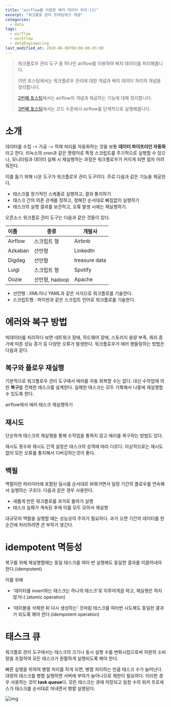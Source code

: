 ```yaml
---
title: "airflow를 이용한 배치 데이터 처리-(1)"
excerpt: "워크플로 관리 프레임워크 개념"
categories:
  - data
tags:
  - airflow
  - workflow
  - dataEngineering
last_modified_at: 2020-06-08T08:06:00-05:00
---
```


> 워크플로우 관리 도구 중 하나인 airflow를 이용하여 배치 데이터를 처리해봅니다. 
>
> 이번 포스팅에서는 워크플로우 관리에 대한 개념과 배치 데이터 처리의 개념을 정리합니다.
>
> [2번째 포스팅](/data/airflow_2)에서는 airflow의 개념과 제공하는 기능에 대해 정리합니다.
>
> [3번째 포스팅](/data/airflow_3)에서는 코드 수준에서 airflow를 단계적으로 실행해봅니다.

# 소개

데이터를 수집 -> 가공 -> 적재 처리를 자동화하는 것을 보통 **데이터 파이프라인 자동화**라고 한다. 리눅스의 cron과 같은 명령어로 특정 스크립트를 주기적으로 실행할 수 있으나, 모니터링과 데이터 실패 시 재실행하는 과정은 워크플로우가 커지게 되면 점차 어려워진다.

이를 돕기 위해 나온 도구가 워크플로우 관리 도구이다. 주로 다음과 같은 기능을 제공한다.

- 태스크를 정기적인 스케줄로 실행하고, 결과 통지하기
- 태스크 간의 의존 관계를 정하고, 정해진 순서대로 빠짐없이 실행하기
- 태스크의 실행 결과를 보관하고, 오류 발생 시에는 재실행하기.

오픈소스 워크플로 관리 도구는 다음과 같은 것들이 있다.

| 이름    | 종류           | 개발사        |
| :------ | -------------- | ------------- |
| Airflow | 스크립트 형    | Airbnb        |
| Azkaban | 선언형         | LinkedIn      |
| Digdag  | 선언형         | treasure data |
| Luigi   | 스크립트 형    | Spotify       |
| Oozie   | 선언형, hadoop | Apache        |

- 선언형 : XML이나 YAML과 같은 서식으로 워크플로를 기술한다.
- 스크립트형 : 파이썬과 같은 스크립트 언어로 워크플로를 기술한다.

# 에러와 복구 방법

빅데이터를 처리하다 보면 네트워크 장애, 하드웨어 장애, 스토리지 용량 부족, 쿼리 증가에 따른 성능 증가 등 다양한 오류가 발생한다. 워크플로우가 에러 핸들링하는 방법은 다음과 같다.

## 복구와 플로우 재실행

기본적으로 워크플로우 관리 도구에서 에러를 자동 회복할 수는 없다. 대신 수작업에 의한 **복구**를 전제한 태스크를 설계한다. 실패한 태스크는 모두 기록해서 나중에 재실행할수 있도록 한다.

airflow에서 에러 태스크 재실행하기



## 재시도

단순하게 태스크의 재실행을 통해 수작업을 통하지 않고 에러를 복구하는 방법도 있다.

재시도 횟수와 재시도 간격 설정은 태스크의 성격에 따라 다르다. 이상적으로는 재시도 없이 모든 오류를 통지해서 디버깅하는것이 좋다.

## 백필

백필이란 파라미터에 포함된 일시를 순서대로 바꿔가면서 일정 기간의 플로우를 연속해서 실행하는 구조다. 다음과 같은 경우 사용한다.

- 새롭게 만든 워크플로를 과거로 돌아가 실행
- 태스크 실패가 계속된 후에 이를 모두 모아서 재실행

대규모의 백필을 실행할 떄는 성능상의 주의가 필요하다. 과거 오랜 기간의 데이터를 한순간에 처리하려면 큰 부하가 생긴다.

# idempotent 멱등성

복구를 위해 재실행할때는 동일 태스크를 여러 번 실행해도 동일한 결과를 이끌어내야 한다.(idempotent)

이를 위해 

- '데이터를 insert하는 태스크는 하나의 태스크'로 이루어게끔 하고,  재실행은 하지 않거나.(atomic operation)

- '테이블을 삭제한 뒤 다시 생성하는' 것처럼 태스크를 여러번 시도해도 동일한 결과가 되도록 해야 한다.(idempotent operation)

# 태스크 큐

워크플로 관리 도구에서는 태스크의 크기나 동시 실행 수를 변화시킴으로써 자원의 소비량을 조절하여 모든 태스크가 원활하게 실행되도록 해야 한다.

빠른 실행을 위하여 병렬 처리를 하게 되면, 병렬 처리하는 만큼 태스크 수가 늘어난다. 대량의 태스크를 병렬 실행하면 서버에 부하가 늘어나므로 제한이 필요하다. 이러한 경우 사용하는 것이 **task queue**다. 모든 태스크는 큐에 저장되고 일정 수의 워커 프로세스가 태스크를 순서대로 꺼내면서 병렬 실행된다.

![img](https://www.dropbox.com/s/ofbftr7xz9az4jc/Screenshot%202020-02-12%2022.12.42.png?raw=1)


